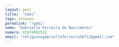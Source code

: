 ```yaml
---
layout: post
title:  "Gabi"
tags: artesas
permalink: "/gabi"
nome: "Gabrielle Ferreira do Nascimento"
numero: 81974002512
email: "religiosogabrielleferreira50712@gmail.com"
---
```



  
